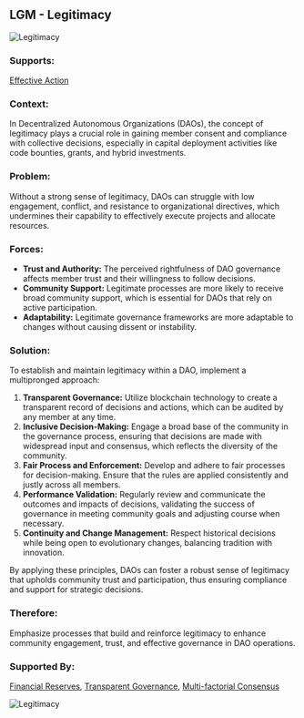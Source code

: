 ## LGM - Legitimacy

![Legitimacy](./output/illustrations/legitimacy.png)

### Supports:

[Effective Action](./effective_action.html)

### Context:

In Decentralized Autonomous Organizations (DAOs), the concept of legitimacy plays a crucial role in gaining member consent and compliance with collective decisions, especially in capital deployment activities like code bounties, grants, and hybrid investments.

### Problem:

Without a strong sense of legitimacy, DAOs can struggle with low engagement, conflict, and resistance to organizational directives, which undermines their capability to effectively execute projects and allocate resources.

### Forces:

- **Trust and Authority:** The perceived rightfulness of DAO governance affects member trust and their willingness to follow decisions.
- **Community Support:** Legitimate processes are more likely to receive broad community support, which is essential for DAOs that rely on active participation.
- **Adaptability:** Legitimate governance frameworks are more adaptable to changes without causing dissent or instability.

### Solution:

To establish and maintain legitimacy within a DAO, implement a multipronged approach:
1. **Transparent Governance:** Utilize blockchain technology to create a transparent record of decisions and actions, which can be audited by any member at any time.
2. **Inclusive Decision-Making:** Engage a broad base of the community in the governance process, ensuring that decisions are made with widespread input and consensus, which reflects the diversity of the community.
3. **Fair Process and Enforcement:** Develop and adhere to fair processes for decision-making. Ensure that the rules are applied consistently and justly across all members.
4. **Performance Validation:** Regularly review and communicate the outcomes and impacts of decisions, validating the success of governance in meeting community goals and adjusting course when necessary.
5. **Continuity and Change Management:** Respect historical decisions while being open to evolutionary changes, balancing tradition with innovation.

By applying these principles, DAOs can foster a robust sense of legitimacy that upholds community trust and participation, thus ensuring compliance and support for strategic decisions.

### Therefore:

Emphasize processes that build and reinforce legitimacy to enhance community engagement, trust, and effective governance in DAO operations.

### Supported By:

[Financial Reserves](./financial_reserves.html), [Transparent Governance](./transparent_governance.html), [Multi-factorial Consensus](./multi_factorial_consensus.html)

![Legitimacy](./output/legitimacy_specific_graph.png)